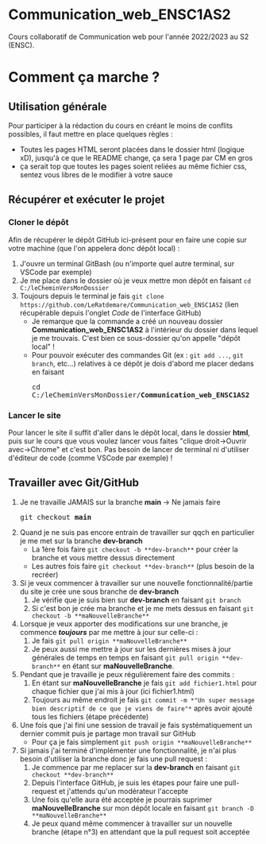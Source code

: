 # Communication_web_ENSC1AS2
Cours collaboratif de Communication web pour l'année 2022/2023 au S2 (ENSC).

# Comment ça marche ?

## Utilisation générale

Pour participer à la rédaction du cours en créant le moins de conflits possibles, il faut mettre en place quelques règles :
  - Toutes les pages HTML seront placées dans le dossier html (logique xD), jusqu'à ce que le README change, ça sera 1 page par CM en gros
  - ça serait top que toutes les pages soient reliées au même fichier css, sentez vous libres de le modifier à votre sauce

## Récupérer et exécuter le projet

### Cloner le dépôt
Afin de récupérer le dépôt GitHub ici-présent pour en faire une copie sur votre machine (que l'on appelera donc dépôt local) :
1. J'ouvre un terminal GitBash (ou n'importe quel autre terminal, sur VSCode par exemple)
2. Je me place dans le dossier où je veux mettre mon dépôt en faisant `cd C:/leCheminVersMonDossier`
3. Toujours depuis le terminal je fais `git clone https://github.com/LeRatdemare/Communication_web_ENSC1AS2` (lien récupérable depuis l'onglet *Code* de l'interface GitHub)
    - Je remarque que la commande a créé un nouveau dossier **Communication_web_ENSC1AS2** à l'intérieur du dossier dans lequel je me trouvais. C'est bien ce sous-dossier qu'on appelle "dépôt local" !
    - Pour pouvoir exécuter des commandes Git (ex : `git add ...`, `git branch`, etc...) relatives à ce dépôt je dois d'abord me placer dedans en faisant <pre>cd C:/leCheminVersMonDossier/<b>Communication_web_ENSC1AS2</b></pre>

### Lancer le site

Pour lancer le site il suffit d'aller dans le dépôt local, dans le dossier **html**, puis sur le cours que vous voulez lancer vous faites "clique droit->Ouvrir avec->Chrome" et c'est bon.
Pas besoin de lancer de terminal ni d'utiliser d'éditeur de code (comme VSCode par exemple) !

## Travailler avec Git/GitHub

1. Je ne travaille JAMAIS sur la branche **main** -> Ne jamais faire <pre>git checkout <b>main</b></pre>
2. Quand je ne suis pas encore entrain de travailler sur qqch en particulier je me met sur la branche **dev-branch**
    - La 1ère fois faire `git checkout -b **dev-branch**` pour créer la branche et vous mettre dessus directement
    - Les autres fois faire `git checkout **dev-branch**` (plus besoin de la recréer)
3. Si je veux commencer à travailler sur une nouvelle fonctionnalité/partie du site je crée une sous branche de **dev-branch**
    1. Je vérifie que je suis bien sur **dev-branch** en faisant `git branch`
    2. Si c'est bon je crée ma branche et je me mets dessus en faisant `git checkout -b **maNouvelleBranche**`
4. Lorsque je veux apporter des modifications sur une branche, je commence ***toujours*** par me mettre à jour sur celle-ci :
    1. Je fais `git pull origin **maNouvelleBranche**`
    2. Je peux aussi me mettre à jour sur les dernières mises à jour générales de temps en temps en faisant `git pull origin **dev-branch**` en étant sur **maNouvelleBranche**.
5. Pendant que je travaille je peux régulièrement faire des commits :
    1. En étant sur **maNouvelleBranche** je fais `git add fichier1.html` pour chaque fichier que j'ai mis à jour (ici fichier1.html)
    2. Toujours au même endroit je fais `git commit -m *"Un super message bien descriptif de ce que je viens de faire"*` après avoir ajouté tous les fichiers (étape précédente)
6. Une fois que j'ai fini une session de travail je fais systématiquement un dernier commit puis je partage mon travail sur GitHub
    - Pour ça je fais simplement `git push origin **maNouvelleBranche**`
7. Si jamais j'ai terminé d'implémenter une fonctionnalité, je n'ai plus besoin d'utiliser la branche donc je fais une pull request :
    1. Je commence par me replacer sur la **dev-branch** en faisant `git checkout **dev-branch**`
    2. Depuis l'interface GitHub, je suis les étapes pour faire une pull-request et j'attends qu'un modérateur l'accepte
    3. Une fois qu'elle aura été acceptée je pourrais suprimer **maNouvelleBranche** sur mon dépôt locale en faisant `git branch -D **maNouvelleBranche**`
    4. Je peux quand même commencer à travailler sur un nouvelle branche (étape n°3) en attendant que la pull request soit acceptée
  
